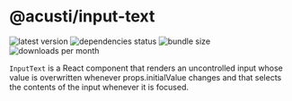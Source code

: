 # @acusti/input-text

![latest version](https://img.shields.io/npm/v/@acusti/input-text?style=for-the-badge)
![dependencies status](https://img.shields.io/david/acusti/uikit?path=packages%2Finput-text&style=for-the-badge)
![bundle size](https://img.shields.io/bundlephobia/min/@acusti/input-text?style=for-the-badge)
![downloads per month](https://img.shields.io/npm/dm/@acusti/input-text?style=for-the-badge)

`InputText` is a React component that renders an uncontrolled input whose
value is overwritten whenever props.initialValue changes and that selects
the contents of the input whenever it is focused.
